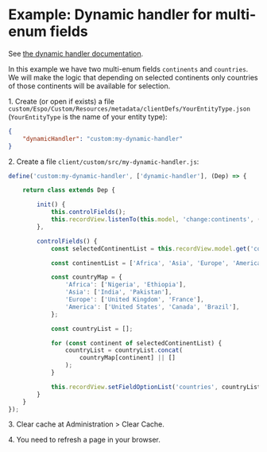 # Example: Dynamic handler for multi-enum fields

See [the dynamic handler documentation](../dynamic-handler.md).

In this example we have two multi-enum fields `continents` and `countries`. We will make the logic that depending on selected continents only countries of those continents will be available for selection.

1\. Create (or open if exists) a file `custom/Espo/Custom/Resources/metadata/clientDefs/YourEntityType.json` (`YourEntityType` is the name of your entity type):

```json
{
    "dynamicHandler": "custom:my-dynamic-handler"
}
```

2\. Create a file `client/custom/src/my-dynamic-handler.js`:

```js
define('custom:my-dynamic-handler', ['dynamic-handler'], (Dep) => {

    return class extends Dep {

        init() {
            this.controlFields();
            this.recordView.listenTo(this.model, 'change:continents', () => this.controlFields());
        },

        controlFields() {
            const selectedContinentList = this.recordView.model.get('continents') || [];

            const continentList = ['Africa', 'Asia', 'Europe', 'America'];

            const countryMap = {
                'Africa': ['Nigeria', 'Ethiopia'],
                'Asia': ['India', 'Pakistan'],
                'Europe': ['United Kingdom', 'France'],
                'America': ['United States', 'Canada', 'Brazil'],
            };

            const countryList = [];

            for (const continent of selectedContinentList) {
                countryList = countryList.concat(
                    countryMap[continent] || []
                );
            }

            this.recordView.setFieldOptionList('countries', countryList);
        }
    }
});
```

3\. Clear cache at Administration > Clear Cache.

4\. You need to refresh a page in your browser.
